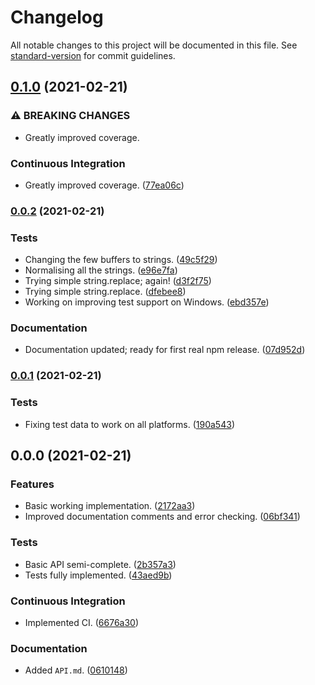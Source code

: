 # Changelog

All notable changes to this project will be documented in this file. See [standard-version](https://github.com/conventional-changelog/standard-version) for commit guidelines.

## [0.1.0](https://github.com/Anadian/executable-metadata/compare/v0.0.2...v0.1.0) (2021-02-21)


### ⚠ BREAKING CHANGES

* Greatly improved coverage.

### Continuous Integration

* Greatly improved coverage. ([77ea06c](https://github.com/Anadian/executable-metadata/commit/77ea06c1cceb4ac903a2f1f80dafc7db8a1c1613))

### [0.0.2](https://github.com/Anadian/executable-metadata/compare/v0.0.1...v0.0.2) (2021-02-21)


### Tests

* Changing the few buffers to strings. ([49c5f29](https://github.com/Anadian/executable-metadata/commit/49c5f2986956c18ea8eee99d1f7856d3e6431399))
* Normalising all the strings. ([e96e7fa](https://github.com/Anadian/executable-metadata/commit/e96e7fa75240d4ea793fc08a0a6c9368f114d1b1))
* Trying simple string.replace; again! ([d3f2f75](https://github.com/Anadian/executable-metadata/commit/d3f2f75417ac6efd06a809066ea0c8df924d55c4))
* Trying simple string.replace. ([dfebee8](https://github.com/Anadian/executable-metadata/commit/dfebee8e6d9c3b0ac3eac126ab0171006203aae4))
* Working on improving test support on Windows. ([ebd357e](https://github.com/Anadian/executable-metadata/commit/ebd357e9d5ca4964d4b9d3875d1d240d47d69b0a))


### Documentation

* Documentation updated; ready for first real npm release. ([07d952d](https://github.com/Anadian/executable-metadata/commit/07d952ddae4c3c96104e36f1b12b6b92e5905433))

### [0.0.1](https://github.com/Anadian/executable-metadata/compare/v0.0.0...v0.0.1) (2021-02-21)


### Tests

* Fixing test data to work on all platforms. ([190a543](https://github.com/Anadian/executable-metadata/commit/190a543096e6718cac0956db8a254f52b3cd3c4e))

## 0.0.0 (2021-02-21)


### Features

* Basic working implementation. ([2172aa3](https://github.com/Anadian/executable-metadata/commit/2172aa346281d836827054bd0c09a5312a1a58bf))
* Improved documentation comments and error checking. ([06bf341](https://github.com/Anadian/executable-metadata/commit/06bf34152fccfb963bac8fab32c6943de6aa3845))


### Tests

* Basic API semi-complete. ([2b357a3](https://github.com/Anadian/executable-metadata/commit/2b357a3244cc87b078af74f36e43ffe63658d8c6))
* Tests fully implemented. ([43aed9b](https://github.com/Anadian/executable-metadata/commit/43aed9bfa56695f4a7883cedde29616af78438ab))


### Continuous Integration

* Implemented CI. ([6676a30](https://github.com/Anadian/executable-metadata/commit/6676a302c9856eca6362bd0c27f6c5b69a0c58bf))


### Documentation

* Added `API.md`. ([0610148](https://github.com/Anadian/executable-metadata/commit/0610148f78c2915ffb8629ea73c427c4d9047f30))
